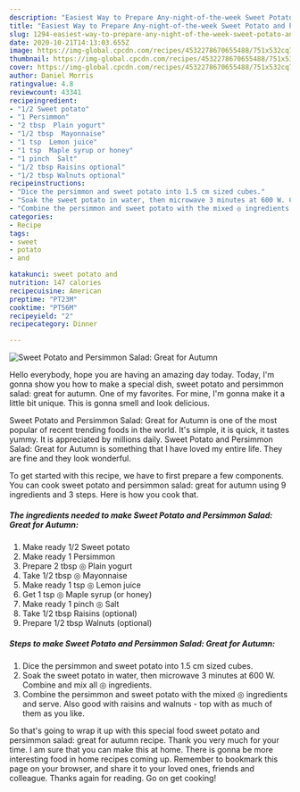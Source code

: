 ```yaml
---
description: "Easiest Way to Prepare Any-night-of-the-week Sweet Potato and Persimmon Salad: Great for Autumn"
title: "Easiest Way to Prepare Any-night-of-the-week Sweet Potato and Persimmon Salad: Great for Autumn"
slug: 1294-easiest-way-to-prepare-any-night-of-the-week-sweet-potato-and-persimmon-salad-great-for-autumn
date: 2020-10-21T14:13:03.655Z
image: https://img-global.cpcdn.com/recipes/4532278670655488/751x532cq70/sweet-potato-and-persimmon-salad-great-for-autumn-recipe-main-photo.jpg
thumbnail: https://img-global.cpcdn.com/recipes/4532278670655488/751x532cq70/sweet-potato-and-persimmon-salad-great-for-autumn-recipe-main-photo.jpg
cover: https://img-global.cpcdn.com/recipes/4532278670655488/751x532cq70/sweet-potato-and-persimmon-salad-great-for-autumn-recipe-main-photo.jpg
author: Daniel Morris
ratingvalue: 4.8
reviewcount: 43341
recipeingredient:
- "1/2 Sweet potato"
- "1 Persimmon"
- "2 tbsp  Plain yogurt"
- "1/2 tbsp  Mayonnaise"
- "1 tsp  Lemon juice"
- "1 tsp  Maple syrup or honey"
- "1 pinch  Salt"
- "1/2 tbsp Raisins optional"
- "1/2 tbsp Walnuts optional"
recipeinstructions:
- "Dice the persimmon and sweet potato into 1.5 cm sized cubes."
- "Soak the sweet potato in water, then microwave 3 minutes at 600 W. Combine and mix all ◎ ingredients."
- "Combine the persimmon and sweet potato with the mixed ◎ ingredients and serve. Also good with raisins and walnuts - top with as much of them as you like."
categories:
- Recipe
tags:
- sweet
- potato
- and

katakunci: sweet potato and 
nutrition: 147 calories
recipecuisine: American
preptime: "PT23M"
cooktime: "PT56M"
recipeyield: "2"
recipecategory: Dinner

---
```



![Sweet Potato and Persimmon Salad: Great for Autumn](https://img-global.cpcdn.com/recipes/4532278670655488/751x532cq70/sweet-potato-and-persimmon-salad-great-for-autumn-recipe-main-photo.jpg)

Hello everybody, hope you are having an amazing day today. Today, I'm gonna show you how to make a special dish, sweet potato and persimmon salad: great for autumn. One of my favorites. For mine, I'm gonna make it a little bit unique. This is gonna smell and look delicious.



Sweet Potato and Persimmon Salad: Great for Autumn is one of the most popular of recent trending foods in the world. It's simple, it is quick, it tastes yummy. It is appreciated by millions daily. Sweet Potato and Persimmon Salad: Great for Autumn is something that I have loved my entire life. They are fine and they look wonderful.


To get started with this recipe, we have to first prepare a few components. You can cook sweet potato and persimmon salad: great for autumn using 9 ingredients and 3 steps. Here is how you cook that.

<!--inarticleads1-->

##### The ingredients needed to make Sweet Potato and Persimmon Salad: Great for Autumn:

1. Make ready 1/2 Sweet potato
1. Make ready 1 Persimmon
1. Prepare 2 tbsp ◎ Plain yogurt
1. Take 1/2 tbsp ◎ Mayonnaise
1. Make ready 1 tsp ◎ Lemon juice
1. Get 1 tsp ◎ Maple syrup (or honey)
1. Make ready 1 pinch ◎ Salt
1. Take 1/2 tbsp Raisins (optional)
1. Prepare 1/2 tbsp Walnuts (optional)




<!--inarticleads2-->

##### Steps to make Sweet Potato and Persimmon Salad: Great for Autumn:

1. Dice the persimmon and sweet potato into 1.5 cm sized cubes.
1. Soak the sweet potato in water, then microwave 3 minutes at 600 W. Combine and mix all ◎ ingredients.
1. Combine the persimmon and sweet potato with the mixed ◎ ingredients and serve. Also good with raisins and walnuts - top with as much of them as you like.




So that's going to wrap it up with this special food sweet potato and persimmon salad: great for autumn recipe. Thank you very much for your time. I am sure that you can make this at home. There is gonna be more interesting food in home recipes coming up. Remember to bookmark this page on your browser, and share it to your loved ones, friends and colleague. Thanks again for reading. Go on get cooking!
